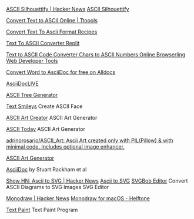 
[ASCII Silhouettify | Hacker News](https://news.ycombinator.com/item?id=40610641)
[ASCII Silhouettify](https://meatfighter.com/ascii-silhouettify/)

[Convert Text to ASCII Online | Ttoools](https://toolsaday.com/text-tools/text-to-ascii)

[Convert Text To Ascii Format Recipes](https://www.tfrecipes.com/convert-text-to-ascii-format)

[Text To ASCII Converter Replit](https://replit.com/@Exunys/Text-To-ASCII-Converter)

[Text to ASCII Code Converter Chars to ASCII Numbers Online Browserling Web Developer Tools](https://www.browserling.com/tools/text-to-ascii)

[Convert Word to AsciiDoc for free on Alldocs](https://alldocs.app/convert-word-docx-to-asciidoc)

[AsciiDocLIVE](https://asciidoclive.com/edit/scratch/2)

[ASCII Tree Generator](https://ascii-tree-generator.com/)

[Text Smileys](https://lenny-face-generator.textsmilies.com/)
Create ASCII Face

[ASCII Art Creator](https://github.com/CherryPill/ASCII-art-creator)
ASCII Art Generator

[ASCII Today](https://ascii.today/)
ASCII Art Generator

[adrinorosario/ASCII_Art: Ascii Art created only with PIL(Pillow) & with minimal code. Includes optional image enhancer.](https://github.com/adrinorosario/ASCII_Art)

[ASCII Art Generator](https://github.com/ijoshsmith/swift-ascii-art)

[AsciiDoc](http://www.methods.co.nz/asciidoc)
by Stuart Rackham et al

[Show HN: Ascii to SVG | Hacker News](https://news.ycombinator.com/item?id=12621680)
[Ascii to SVG](https://ivanceras.github.io/elm-examples/elm-bot-lines/)
[SVGBob Editor](https://ivanceras.github.io/svgbob-editor/)
Convert ASCII Diagrams to SVG Images
SVG Editor

[Monodraw | Hacker News](https://news.ycombinator.com/item?id=39651796)
[Monodraw for macOS - Helftone](https://monodraw.helftone.com/)

[Text Paint](https://textpaint.net/)
Text Paint Program
